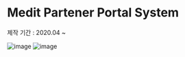 # Medit Partener Portal System 

제작 기간 : 2020.04 ~



![image](https://user-images.githubusercontent.com/18201794/88038712-9472e980-cb81-11ea-83c7-b8c84dbfad22.png)
![image](https://user-images.githubusercontent.com/18201794/88135391-e4a18880-cc21-11ea-80dc-9d35fac84e9d.png)
